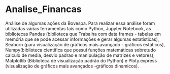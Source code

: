 # Analise_Financas

Análise de algumas ações da Bovespa. Para realizar essa análise foram utilizadas várias ferramentas tais como Python, Jupyter Notebook, as bibliotecas Pandas (biblioteca que Trabalha com data frames - tabelas em memória que se pode acessar informações e gerar algumas estatísticas), Seaborn
(para visualização de gráficos mais avançado - gráficos estáticos), Numpy(biblioteca cientifica que possui funções matemáticas sobretudo calculo de media, desvio padrao e manipulação de matrizes e vetores), Matplotlib (Biblioteca de visualização padrão do Python) e Ploty.express 
(visualização de gráficos mais avançados -gráficos dinamicos).
